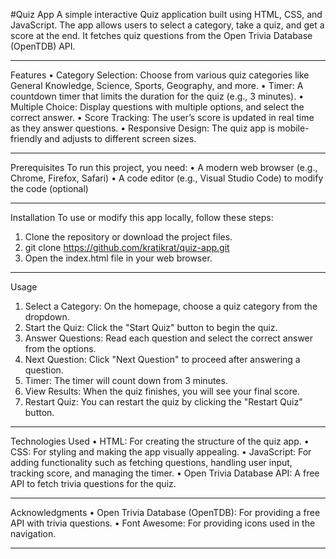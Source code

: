 #Quiz App
A simple interactive Quiz application built using HTML, CSS, and JavaScript. The app allows users to select a category, take a quiz, and get a score at the end. It fetches quiz questions from the Open Trivia Database (OpenTDB) API.
________________________________________
Features
•	Category Selection: Choose from various quiz categories like General Knowledge, Science, Sports, Geography, and more.
•	Timer: A countdown timer that limits the duration for the quiz (e.g., 3 minutes).
•	Multiple Choice: Display questions with multiple options, and select the correct answer.
•	Score Tracking: The user’s score is updated in real time as they answer questions.
•	Responsive Design: The quiz app is mobile-friendly and adjusts to different screen sizes.
________________________________________
Prerequisites
To run this project, you need:
•	A modern web browser (e.g., Chrome, Firefox, Safari)
•	A code editor (e.g., Visual Studio Code) to modify the code (optional)
________________________________________
Installation
To use or modify this app locally, follow these steps:
1.	Clone the repository or download the project files.
2.	git clone https://github.com/kratikrat/quiz-app.git
3.	Open the index.html file in your web browser.
________________________________________
Usage
1.	Select a Category: On the homepage, choose a quiz category from the dropdown.
2.	Start the Quiz: Click the "Start Quiz" button to begin the quiz.
3.	Answer Questions: Read each question and select the correct answer from the options.
4.	Next Question: Click "Next Question" to proceed after answering a question.
5.	Timer: The timer will count down from 3 minutes.
6.	View Results: When the quiz finishes, you will see your final score.
7.	Restart Quiz: You can restart the quiz by clicking the "Restart Quiz" button.
________________________________________
Technologies Used
•	HTML: For creating the structure of the quiz app.
•	CSS: For styling and making the app visually appealing.
•	JavaScript: For adding functionality such as fetching questions, handling user input, tracking score, and managing the timer.
•	Open Trivia Database API: A free API to fetch trivia questions for the quiz.
________________________________________
Acknowledgments
•	Open Trivia Database (OpenTDB): For providing a free API with trivia questions.
•	Font Awesome: For providing icons used in the navigation.
________________________________________

